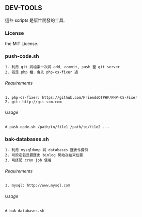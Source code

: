 ## DEV-TOOLS
這些 scripts 是幫忙開發的工具.


### License
the MIT License.


### push-code.sh
	1. 利用 git 將檔案一次將 add, commit, push 至 git server
	2. 若是 php 檔，會先 php-cs-fixer 過
###### Requirements
    1. php-cs-fixer: https://github.com/FriendsOfPHP/PHP-CS-Fixer
    2. git: http://git-scm.com
###### Usage
	# push-code.sh /path/to/file1 /path/to/file2 ...


### bak-databases.sh
	1. 利用 mysqldump 將 databases 匯出作備份
	2. 可設定若是要匯出 binlog 開始及結束位置
	3. 可搭配 cron job 使用
###### Requirements
	1. mysql: http://www.mysql.com
###### Usage
	# bak-databases.sh
